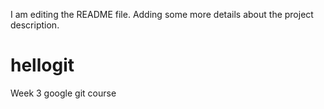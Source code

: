 I am editing the README file. Adding some more details about the project description.
# hellogit
Week 3 google git course
